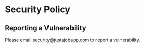 # Security Policy

## Reporting a Vulnerability

Please email security@justajobapp.com to report a vulnerability.
